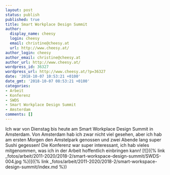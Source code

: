 ```yaml
---
layout: post
status: publish
published: true
title: Smart Workplace Design Summit
author:
  display_name: cheesy
  login: cheesy
  email: christine@cheesy.at
  url: http://www.cheesy.at/
author_login: cheesy
author_email: christine@cheesy.at
author_url: http://www.cheesy.at/
wordpress_id: 36327
wordpress_url: http://www.cheesy.at/?p=36327
date: '2018-10-07 10:53:21 +0100'
date_gmt: '2018-10-07 08:53:21 +0100'
categories:
- Arbeit
- Konferenz
- SWDS
- Smart Workplace Design Summit
- Amsterdam
comments: []
---
```

Ich war von Dienstag bis heute am Smart Workplace Design Summit in Amsterdam. Von Amsterdam hab ich zwar nicht viel gesehen, aber ich hab am ersten Morgen den Amstelpark genossen und zwei Abende lang super Sushi gegessen!
Die Konferenz war super interessant, ich hab vieles mitgenommen, was ich in der Arbeit hoffentlich einbringen kann!
[![]({% link _fotos/arbeit/2011-2020/2018-2/smart-workspace-design-summit/SWDS-004.jpg %})]({% link _fotos/arbeit/2011-2020/2018-2/smart-workspace-design-summit/index.md %})
